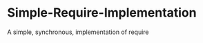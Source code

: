 Simple-Require-Implementation
=============================

A simple, synchronous, implementation of require
